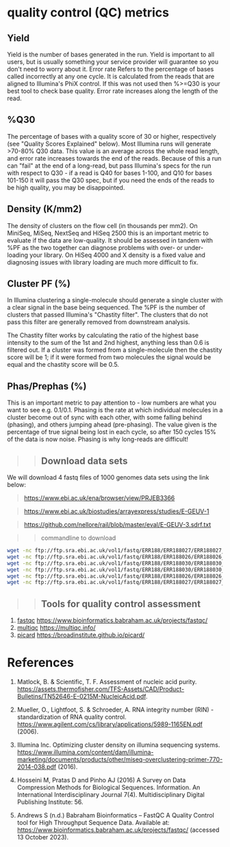 #  quality control (QC) metrics
## Yield
Yield is the number of bases generated in the run. Yield is important to all users, but is usually something your service provider will guarantee so you don't need to worry about it.
Error rate
Refers to the percentage of bases called incorrectly at any one cycle. It is calculated from the reads that are aligned to Illumina's PhiX control. If this was not used then %>=Q30 is your best tool to check base quality. Error rate increases along the length of the read.
## %Q30
The percentage of bases with a quality score of 30 or higher, respectively (see "Quality Scores Explained" below). Most Illumina runs will generate >70-80% Q30 data. This value is an average across the whole read length, and error rate increases towards the end of the reads. Because of this a run can "fail" at the end of a long-read, but pass Illumina's specs for the run with respect to Q30 - if a read is Q40 for bases 1-100, and Q10 for bases 101-150 it will pass the Q30 spec, but if you need the ends of the reads to be high quality, you may be disappointed.
## Density (K/mm2)
The density of clusters on the flow cell (in thousands per mm2). On MiniSeq, MiSeq, NextSeq and HiSeq 2500 this is an important metric to evaluate if the data are low-quality. It should be assessed in tandem with %PF as the two together can diagnose problems with over- or under-loading your library. On HiSeq 4000 and X density is a fixed value and diagnosing issues with library loading are much more difficult to fix.
## Cluster PF (%)
In Illumina clustering a single-molecule should generate a single cluster with a clear signal in the base being sequenced. The %PF is the number of clusters that passed Illumina's "Chastity filter". The clusters that do not pass this filter are generally removed from downstream analysis.

The Chastity filter works by calculating the ratio of the highest base intensity to the sum of the 1st and 2nd highest, anything less than 0.6 is filtered out. If a cluster was formed from a single-molecule then the chastity score will be 1; if it were formed from two molecules the signal would be equal and the chastity score will be 0.5.
## Phas/Prephas (%)
This is an important metric to pay attention to - low numbers are what you want to see e.g. 0.1/0.1. Phasing is the rate at which individual molecules in a cluster become out of sync with each other, with some falling behind (phasing), and others jumping ahead (pre-phasing). The value given is the percentage of true signal being lost in each cycle, so after 150 cycles 15% of the data is now noise. Phasing is why long-reads are difficult!

>> ## Download data sets

We will download 4 fastq files of 1000 genomes data sets using the link below:
>https://www.ebi.ac.uk/ena/browser/view/PRJEB3366

>https://www.ebi.ac.uk/biostudies/arrayexpress/studies/E-GEUV-1

>https://github.com/nellore/rail/blob/master/eval/E-GEUV-3.sdrf.txt


>> commandline to download 
```bash
wget -nc ftp://ftp.sra.ebi.ac.uk/vol1/fastq/ERR188/ERR188027/ERR188027_1.fastq.gz
wget -nc ftp://ftp.sra.ebi.ac.uk/vol1/fastq/ERR188/ERR188026/ERR188026_2.fastq.gz
wget -nc ftp://ftp.sra.ebi.ac.uk/vol1/fastq/ERR188/ERR188030/ERR188030_1.fastq.gz
wget -nc ftp://ftp.sra.ebi.ac.uk/vol1/fastq/ERR188/ERR188030/ERR188030_2.fastq.gz
wget -nc ftp://ftp.sra.ebi.ac.uk/vol1/fastq/ERR188/ERR188026/ERR188026_1.fastq.gz
wget -nc ftp://ftp.sra.ebi.ac.uk/vol1/fastq/ERR188/ERR188027/ERR188027_2.fastq.gz
```

>> ## Tools for quality control assessment 
1. [fastqc](./fastqc.md) https://www.bioinformatics.babraham.ac.uk/projects/fastqc/
2. [multiqc](./multiqc.md)  https://multiqc.info/
3. [picard](./fastqc.md) https://broadinstitute.github.io/picard/


# References
1. Matlock, B. & Scientific, T. F. Assessment of nucleic acid purity. https://assets.thermofisher.com/TFS-Assets/CAD/Product-Bulletins/TN52646-E-0215M-NucleicAcid.pdf. 

2. Mueller, O., Lightfoot, S. & Schroeder, A. RNA integrity number (RIN) -standardization of RNA quality control. https://www.agilent.com/cs/library/applications/5989-1165EN.pdf (2006). 

3. Illumina Inc. Optimizing cluster density on illumina sequencing systems. https://www.illumina.com/content/dam/illumina-marketing/documents/products/other/miseq-overclustering-primer-770-2014-038.pdf (2016). 

4. Hosseini M, Pratas D and Pinho AJ (2016) A Survey on Data Compression Methods for Biological Sequences. Information. An International Interdisciplinary Journal 7(4). Multidisciplinary Digital Publishing Institute: 56.

5. Andrews S (n.d.) Babraham Bioinformatics – FastQC A Quality Control tool for High Throughput Sequence Data. Available at: https://www.bioinformatics.babraham.ac.uk/projects/fastqc/ (accessed 13 October 2023).
